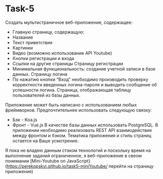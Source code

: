 # Task-5

Создать мультистраничное веб-приложение, содержащее: 
- Главную страницу, содержащую:
- Название
- Текст приветствия
- Картинки
- Видео (возможно использование API Youtube)
- Кнопки регистрации и входа
- Ссылки на другие страницы
Страницу регистрации
- Минимальная функциональность: создание учетной записи в базе данных.
Страницу логина
- По нажатию кнопки “Вход” необходимо производить проверку корректности введенных логина-пароля и выводить сообщение об успешности логина.
Страница, отображающая таблицу пользователей из базы данных.

Приложение может быть написано с использованием любых фреймворков. Предпочтительнее использовать следующую связку: 
- Бэк - Koa.js
- Фронт - Vue.js
В качестве базы данных использовать PostgreSQL.
В приложении необходимо реализовать REST API взаимодействие между фронтом и бэком.
Тематика приложения и стиль страниц остается на Ваше усмотрение.


Я пока не владею данным стэком технологий и поскольку время на выполнение заданий ограниченное, я веб-приложение в свеом понимании
[Mini-Youtube on JavaScript}(https://perekopskyi.github.io/task5-miniYoutube/ перейти на страницу приложения)
